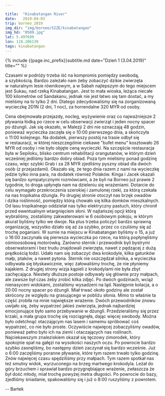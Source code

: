 ```yaml
---

title:  "Kinabatangan River"
date:   2019-04-03
trip: borneo_2019
img_dir: "img/borneo/SIZE/kinabatangan"
img_hd: "0509.jpg"
lat: 5.497699
lon: 118.206139
tags: kinabatangan
---
```


{% include {{page.inc_prefix}}subtitle.md date="Dzień 1 (3.04.2019)" title="" %}
<!--more_start-->
Czasami w&nbsp;podróży trzeba iść na kompromis pomiędzy swobodą, a&nbsp;szybkością.
Bardzo zależało nam żeby zobaczyć dzikie zwierzęta w&nbsp;naturalnym lesie równikowym, a&nbsp;w Sabah najlepszym do tego miejscem jest Sukau, nad rzeką Kinabatangan.
Jest to mała wioska, leżąca niecałe 100 kilometrów od Sandakanu, jednak nie jest łatwo się tam dostać, a&nbsp;my mieliśmy na to tylko 2 dni.
Dlatego zdecydowaliśmy się na zorganizowaną wycieczkę 2D1N (2 dni, 1 noc), za horrendalne 320 MYR od osoby.
<!--more-->
Cena obejmowała przejazdy, nocleg, wyżywienie oraz co najważniejsze 2 pływania łódką po rzece w&nbsp;celu obserwacji zwierząt i&nbsp;jeden nocny spacer po dżungli.
Jak się okazało, w&nbsp;Malezji 2 dni nie oznaczają 48 godzin, ponieważ wycieczka zaczęła się o&nbsp;10:00 pierwszego dnia, a
skończyła o&nbsp;11:00 kolejnego.
Na dodatek, pierwszy postój na trasie odbył się w&nbsp;restauracji, w&nbsp;której nieszczególnie ciekawe "bufet menu" kosztowało 26 MYR od osoby i&nbsp;nie było objęte ceną wycieczki.
Na szczęście restauracja była w&nbsp;Sepiloku, blisko centrum rehabilitacji orangutanów, w&nbsp;którym dzień wcześniej jedliśmy
bardzo dobry obiad.
Poza tym mieliśmy ponad godzinę czasu, więc szybki Grab i&nbsp;za 28 MYR zjedliśmy pyszny obiad dla dwóch osób (z przejazdami).
Okazało się, że tego dnia razem z&nbsp;nami na wycieczkę jedzie tylko inna para, na dodatek również Polaków.
Kinga i&nbsp;Jacek okazali się bardzo sympatycznymi rozmówcami, a&nbsp;że byli na Borneo już prawie 2 tygodnie, to droga upłynęła
nam na dzieleniu się wrażeniami.
Dotarcie do celu wymagało przekroczenia szerokiej i&nbsp;zamulonej rzeki, za którą czekała na nas tropikalna dżungla.
Po drugiej stronie otoczył nas brzęk owadów i&nbsp;dzika roślinność, pomiędzy którą chowało się kilka domków mieszkalnych.
Od lasu tropikalnego oddzielał nas tylko elektryczny pastuch, który chronił przed ewentualnym wtargnięciem słoni.
W najtańszej opcji którą wybraliśmy, zostaliśmy zakwaterowani w&nbsp;6 osobowym pokoju, w&nbsp;którym akurat byliśmy tylko we
dwoje.
Na plus trzeba policzyć bardzo sprawną organizację, wszystko działo się aż za szybko, przez co czuliśmy się aż trochę poganiani.
W sumie na miejscu w&nbsp;Kinabatangan byliśmy o&nbsp;15, a&nbsp;już o&nbsp;16:00 zaczynała się pierwsza wycieczka po rzece, na którą popłynęliśmy ośmioosobową motorówką.
Zarówno sternik i&nbsp;przewodnik byli bystrymi obserwatorami i&nbsp;bez trudu znajdowali zwierzęta, nawet z&nbsp;pędzącej z&nbsp;dużą
prędkością łodzi.
Udało nam się zobaczyć dwa krokodyle, kilka gatunków małp, ptaków, a&nbsp;nawet pytona.
Sternik nie oszczędzał silnika, a&nbsp;wycieczka odbywała się błyskawicznie, więc żałowaliśmy trochę, że nie płyniemy kajakiem.
Z drugiej strony wizja kąpieli z&nbsp;krokodylami nie była zbyt zachęcająca.
Niestety dłuższe postoje odbywały się głównie przy małpach, ale zawsze był czas żeby zrobić kilka zdjęć.
Po dwóch godzinach, wciąż nienasyceni widokami, zostaliśmy wysadzeni na ląd.
Następnie kolacja, a&nbsp;o 20:00 nocny spacer po dżungli.
Miał trwać około godziny ale został skrócony ze względu na grasującego w&nbsp;pobliżu słonia.
Mimo to właśnie ta część zrobiła na mnie największe wrażenie.
Dwóch przewodników znowu uwijało się, żeby wypatrzeć jakieś zwierzęta, jednak najbardziej emocjonujące było samo przebywanie w&nbsp;dżungli.
Przedzieraliśmy się przez krzaki, a&nbsp;mała grupa trochę się rozciągnęła, dając więcej swobody.
Można było odetchnąć otaczającym nas lasem i&nbsp;samemu spróbować coś wypatrzeć, co nie było proste.
Oczywiście najwięcej zobaczyliśmy owadów, ponieważ pełno było ich na ziemi i&nbsp;otaczających nas roślinach.
Najciekawszym znaleziskiem okazał się tęczowy zimorodek, który spokojnie spał na gałęzi na wysokości naszych oczu.
Po powrocie bardzo szybko zasnęliśmy, bo następny dzień zaczynał się bardzo wcześnie.
Już o&nbsp;6:00 zaczęliśmy poranne pływanie, które tym razem trwało tylko godzinę.
Znów najwięcej czasu spędziliśmy przy małpach.
Tym razem spotkał nas też smutny widok, wyrzuconego na brzeg martwego krokodyla.
Leżał do góry brzuchem i&nbsp;sprawiał bardzo przygnębiające wrażenie, zwłaszcza że był dość młody, miał trochę powyżej metra
długości.
Po powrocie do bazy, zjedliśmy śniadanie, spakowaliśmy się i&nbsp;już o&nbsp;8:00 ruszyliśmy z&nbsp;powrotem.

-- Bartek
